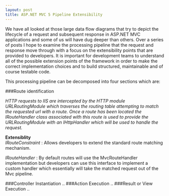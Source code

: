 ```yaml
---
layout: post
title: ASP.NET MVC 5 Pipeline Extensibility
---
```


We have all looked at those large data flow diagrams that try to depict the lifecycle of a request and subsequent response in ASP.NET MVC applications and some of us will have  dug deeper than others.  Over a series of posts I hope to examine the processing pipeline that the request and response move through with a focus on the extensibility points that are provided to developers.  It is important for development teams to understand all of the possible extension points of the framework in order to make the correct implementation choices and to build structured, maintainable and of course testable code.

This processing pipeline can be decomposed into four sections which are:

###Route identification

*HTTP requests to IIS are intercepted by the HTTP module URLRoutingModule which traverses the routing table attempting to match the requested url with a route. Once a route has been located the IRouteHandler class associated with this route is used to provide the  URLRoutingModule with an IHttpHandler which will be used to handle the request.*

**Extensiblity**  
*IRouteConstraint* : Allows developers to extend the standard route matching mechanism.

*IRouteHandler* : By default routes will use the MvcRouteHandler implementation but developers can use this interface to implement a custom handler which essentially will take the matched request out of the Mvc pipeline.


###Controller Instantiation
..
###Action Execution
..
###Result or View Execution 
..

